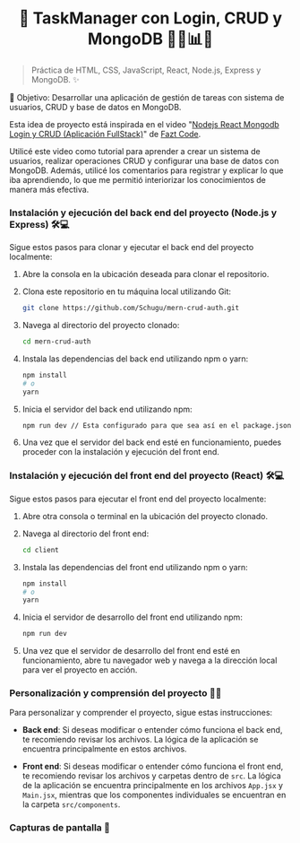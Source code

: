 <h1 align='center'>🌟 TaskManager con Login, CRUD y MongoDB 🔐🔄📊🌟</h1>

> Práctica de HTML, CSS, JavaScript, React, Node.js, Express y MongoDB. ✨

🎯 Objetivo: Desarrollar una aplicación de gestión de tareas con sistema de usuarios, CRUD y base de datos en MongoDB.

Esta idea de proyecto está inspirada en el video "[Nodejs React Mongodb Login y CRUD (Aplicación FullStack)](https://youtu.be/NmkY4JgS21A?si=qWD6Td1IJp2UYNN6)" de [Fazt Code](https://www.youtube.com/@blackcode2).

Utilicé este video como tutorial para aprender a crear un sistema de usuarios, realizar operaciones CRUD y configurar una base de datos con MongoDB. Además, utilicé los comentarios para registrar y explicar lo que iba aprendiendo, lo que me permitió interiorizar los conocimientos de manera más efectiva.

### Instalación y ejecución del back end del proyecto (Node.js y Express) 🛠️💻

Sigue estos pasos para clonar y ejecutar el back end del proyecto localmente:

1. Abre la consola en la ubicación deseada para clonar el repositorio.

2. Clona este repositorio en tu máquina local utilizando Git:

    ```bash
    git clone https://github.com/Schugu/mern-crud-auth.git
    ```

3. Navega al directorio del proyecto clonado:

    ```bash
    cd mern-crud-auth
    ```

4. Instala las dependencias del back end utilizando npm o yarn:

    ```bash
    npm install
    # o
    yarn
    ```

5. Inicia el servidor del back end utilizando npm:

    ```bash
    npm run dev // Esta configurado para que sea así en el package.json 
    ```

7. Una vez que el servidor del back end esté en funcionamiento, puedes proceder con la instalación y ejecución del front end.

### Instalación y ejecución del front end del proyecto (React) 🛠️💻

Sigue estos pasos para ejecutar el front end del proyecto localmente:

1. Abre otra consola o terminal en la ubicación del proyecto clonado.

2. Navega al directorio del front end:

    ```bash
    cd client
    ```

3. Instala las dependencias del front end utilizando npm o yarn:

    ```bash
    npm install
    # o
    yarn
    ```

4. Inicia el servidor de desarrollo del front end utilizando npm:

    ```bash
    npm run dev
    ```

5. Una vez que el servidor de desarrollo del front end esté en funcionamiento, abre tu navegador web y navega a la dirección local para ver el proyecto en acción.

### Personalización y comprensión del proyecto 🎨🧠

Para personalizar y comprender el proyecto, sigue estas instrucciones:

- **Back end**: Si deseas modificar o entender cómo funciona el back end, te recomiendo revisar los archivos. La lógica de la aplicación se encuentra principalmente en estos archivos.

- **Front end**: Si deseas modificar o entender cómo funciona el front end, te recomiendo revisar los archivos y carpetas dentro de `src`. La lógica de la aplicación se encuentra principalmente en los archivos `App.jsx` y `Main.jsx`, mientras que los componentes individuales se encuentran en la carpeta `src/components`.


### Capturas de pantalla 📸


